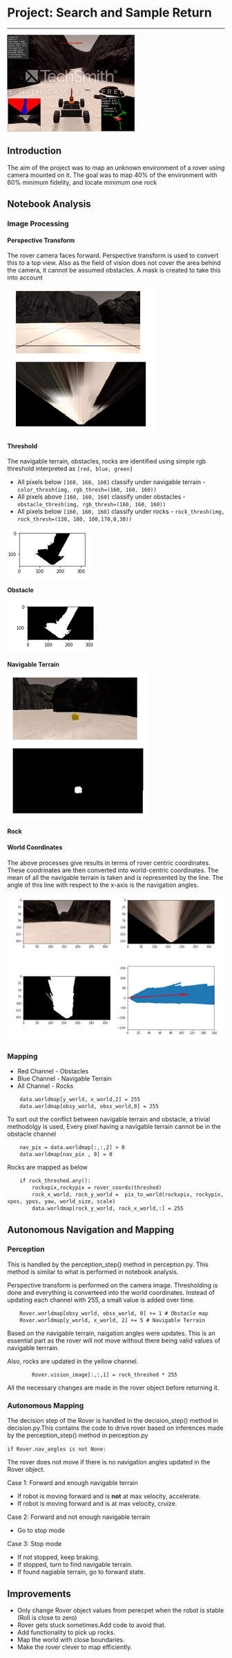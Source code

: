 # Project: Search and Sample Return
---

![gif](https://github.com/mahajanrevant/Search-Sample-and-Return/blob/master/Pictures/ezgif.com-gif-maker.gif)


## Introduction 
The aim of the project was to map an unknown environment of a rover using camera mounted on it. The goal was to map 40% of the environment with 60% minimum fidelity, and locate minimum one rock

## Notebook Analysis
### Image Processing

#### Perspective Transform
The rover camera faces forward. Perspective transform is used to convert this to a top view. 
Also as the field of vision does not cover the area behind the camera, it cannot be assumed obstacles.
A mask is created to take this into account

![Perspective_Transform](https://github.com/mahajanrevant/Search-Sample-and-Return/blob/master/Pictures/Perspective_Transform.PNG)

#### Threshold 
The navigable terrain, obstacles, rocks are identified using simple rgb threshold interpreted as `[red, blue, green]`
* All pixels below `[160, 160, 160]` classify under navigable terrain - `color_thresh(img, rgb_thresh=(160, 160, 160))`
* All pixels above `[160, 160, 160]` classify under obstacles - `obstacle_thresh(img, rgb_thresh=(160, 160, 160))`
* All pixels below `[160, 160, 160]` classify under rocks - `rock_thresh(img, rock_thresh=(130, 180, 100,170,0,30))`

![Obstacle](https://github.com/mahajanrevant/Search-Sample-and-Return/blob/master/Pictures/Obstacle.PNG)

__Obstacle__

![Path](https://github.com/mahajanrevant/Search-Sample-and-Return/blob/master/Pictures/Path.PNG)

__Navigable Terrain__

![Rock](https://github.com/mahajanrevant/Search-Sample-and-Return/blob/master/Pictures/Rock.PNG)

__Rock__

#### World Coordinates 
The above processes give results in terms of rover centric coordinates. These coodrinates are then converted into world-centric coordinates. The mean of all the navigable terrain is taken and is represented by the line. The angle of this line with respect to the x-axis is the navigation angles. 

![Coordinate_Transform](https://github.com/mahajanrevant/Search-Sample-and-Return/blob/master/Pictures/Coordinate_Transform.PNG)

### Mapping 
* Red Channel - Obstacles
* Blue Channel - Navigable Terrain 
* All Channel - Rocks

```
    data.worldmap[y_world, x_world,2] = 255
    data.worldmap[obsy_world, obsx_world,0] = 255
```
To sort out the conflict between navigable terrain and obstacle, a trivial methodolgy is used,
Every pixel having a navigable terrain cannot be in the obstacle channel

```
    nav_pix = data.worldmap[:,:,2] > 0
    data.worldmap[nav_pix , 0] = 0
```
Rocks are mapped as below

```
    if rock_threshed.any():
        rockxpix,rockypix = rover_coords(threshed)
        rock_x_world, rock_y_world =  pix_to_world(rockxpix, rockypix, xpos, ypos, yaw, world_size, scale)
        data.worldmap[rock_y_world, rock_x_world,:] = 255
```
## Autonomous Navigation and Mapping 

### Perception
This is handled by the perception_step() method in perception.py. This method is similar to what is performed in notebook analysis.

Perspective transform is performed on the camera image. Thresholding is done and everything is converteed into the world coordinates.
Instead of updating each channel with 255, a small value is added over time.

```
    Rover.worldmap[obsy_world, obsx_world, 0] += 1 # Obstacle map
    Rover.worldmap[y_world, x_world, 2] += 5 # Navigable Terrain
```
Based on the navigable terrain, naigation angles were updates. This is an essential part as the rover will not move without there being valid values of navigable terrrain.

Also, rocks are updated in the yellow channel.
```
        Rover.vision_image[:,:,1] = rock_threshed * 255
```
All the necessary changes are made in the rover object before returning it.

### Autonomous Mapping
The decision step of the Rover is handled in the decision_step() method in decision.py.This contains the code to drive rover based on inferences made by the perception_step() method in perception.py

`if Rover.nav_angles is not None: `

The rover does not move if there is no navigation angles updated in the Rover object.

Case 1: Forward and enough navigable terrain

* If robot is moving forward and is __not__ at max velocity, accelerate.
* If robot is moving forward and is at max velocity, cruize.

Case 2: Forward and not enough navigable terrain

* Go to stop mode

Case 3: Stop mode

* If not stopped, keep braking.
* If stopped, turn to find navigable terrain.
* If found nagiable terrain, go to forward state.

## Improvements 
* Only change Rover object values from perecpet when the robot is stable (Roll is close to zero)
* Rover gets stuck sometimes.Add code to avoid that.
* Add functionality to pick up rocks.
* Map the world with close boundaries.
* Make the rover clever to map efficiently.


